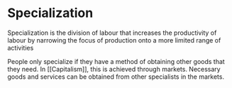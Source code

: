 # Specialization
Specialization is the division of labour that increases the productivity of labour by narrowing the focus of production onto a more limited range of activities

People only specialize if they have a method of obtaining other goods that they need. In [[Capitalism]], this is achieved through markets. Necessary goods and services can be obtained from other specialists in the markets.